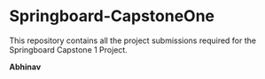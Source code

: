 # Springboard-CapstoneOne
This repository contains all the project submissions required for the Springboard Capstone 1 Project.

<b>Abhinav</b>
